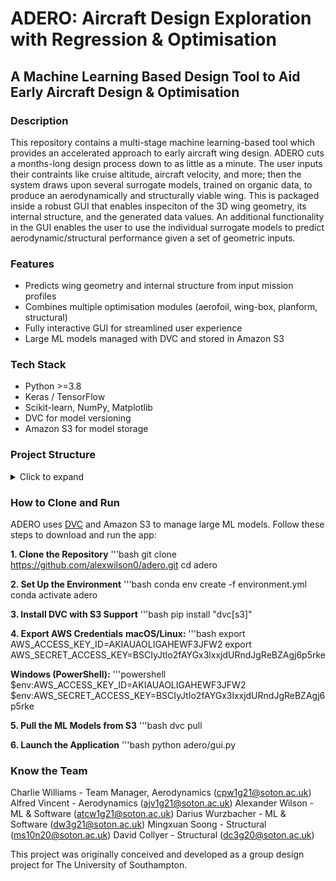 # ADERO: Aircraft Design Exploration with Regression & Optimisation
## A Machine Learning Based Design Tool to Aid Early Aircraft Design & Optimisation


### Description

This repository contains a multi-stage machine learning-based tool which provides an accelerated approach to early aircraft wing design. ADERO cuts a months-long design process down to as little as a minute. The user inputs their contraints like cruise altitude, aircraft velocity, and more; then the system draws upon several surrogate models, trained on organic data, to produce an aerodynamically and structurally viable wing. This is packaged inside a robust GUI that enables inspeciton of the 3D wing geometry, its internal structure, and the generated data values. An additional functionality in the GUI enables the user to use the individual surrogate models to predict aerodynamic/structural performance given a set of geometric inputs.

### Features

- Predicts wing geometry and internal structure from input mission profiles
- Combines multiple optimisation modules (aerofoil, wing-box, planform, structural)
- Fully interactive GUI for streamlined user experience
- Large ML models managed with DVC and stored in Amazon S3

### Tech Stack

- Python >=3.8
- Keras / TensorFlow
- Scikit-learn, NumPy, Matplotlib
- DVC for model versioning
- Amazon S3 for model storage

### Project Structure

<details>
  <summary>Click to expand</summary>
  adero/
├── adero/
│ ├── gui.py # Main application launcher
│ ├── Airfoil_Optimizer/ # Airfoil NN model + scaler
│ ├── Planform_Optimizer/ # Planform optimizer + models
│ ├── Structural_Optimizer/ # Structural layout predictor
│ ├── Wing_Box_Optimizer/ # Wing box and load modeling
│ ├── airfoils/ # Airfoil .dat files
│ └── ... # Supporting modules
├── environment.yml # Conda environment
├── .dvc/ # DVC config and tracking
└── README.md
</details>

### How to Clone and Run

ADERO uses [DVC](https://dvc.org) and Amazon S3 to manage large ML models. Follow these steps to download and run the app:

**1. Clone the Repository**
'''bash
git clone https://github.com/alexwilson0/adero.git
cd adero

**2. Set Up the Environment**
'''bash
conda env create -f environment.yml
conda activate adero

**3. Install DVC with S3 Support**
'''bash
pip install "dvc[s3]"

**4. Export AWS Credentials**
**macOS/Linux:**
'''bash
export AWS_ACCESS_KEY_ID=AKIAUAOLIGAHEWF3JFW2
export AWS_SECRET_ACCESS_KEY=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

**Windows (PowerShell):**
'''powershell
$env:AWS_ACCESS_KEY_ID=AKIAUAOLIGAHEWF3JFW2
$env:AWS_SECRET_ACCESS_KEY=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

**5. Pull the ML Models from S3**
'''bash
dvc pull

**6. Launch the Application**
'''bash
python adero/gui.py

### Know the Team
Charlie Williams - Team Manager, Aerodynamics (cpw1g21@soton.ac.uk)
Alfred Vincent - Aerodynamics (ajv1g21@soton.ac.uk)
Alexander Wilson - ML & Software (atcw1g21@soton.ac.uk)
Darius Wurzbacher - ML & Software (dw3g21@soton.ac.uk)
Mingxuan Soong - Structural (ms10n20@soton.ac.uk)
David Collyer - Structural (dc3g20@soton.ac.uk)

This project was originally conceived and developed as a group design project for The University of Southampton.

